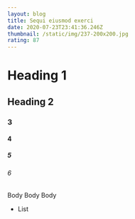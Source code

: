 ```yaml
---
layout: blog
title: Sequi eiusmod exerci
date: 2020-07-23T23:41:36.246Z
thumbnail: /static/img/237-200x200.jpg
rating: 87
---
```

# Heading 1

## Heading 2

### 3

#### 4

##### 5

###### 6

Body Body Body

* List